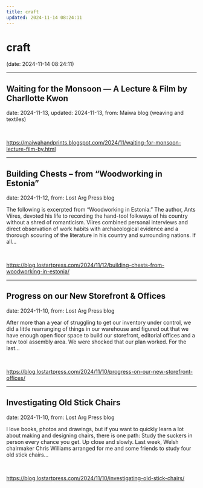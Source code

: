 ```yaml
---
title: craft
updated: 2024-11-14 08:24:11
---
```


# craft

(date: 2024-11-14 08:24:11)

---

## Waiting for the Monsoon — A Lecture & Film by Charllotte Kwon

date: 2024-11-13, updated: 2024-11-13, from: Maiwa blog (weaving and textiles)

 

<br> 

<https://maiwahandprints.blogspot.com/2024/11/waiting-for-monsoon-lecture-film-by.html>

---

## Building Chests – from “Woodworking in Estonia”

date: 2024-11-12, from: Lost Arg Press blog

The following is excerpted from “Woodworking in Estonia.”&#160;The author, Ants Viires, devoted his life to recording the hand-tool folkways of his country without a shred of romanticism. Viires combined personal interviews and direct observation of work habits with archaeological evidence and a thorough scouring of the literature in his country and surrounding nations. If all... 

<br> 

<https://blog.lostartpress.com/2024/11/12/building-chests-from-woodworking-in-estonia/>

---

## Progress on our New Storefront & Offices

date: 2024-11-10, from: Lost Arg Press blog

After more than a year of struggling to get our inventory under control, we did a little rearranging of things in our warehouse and figured out that we have enough open floor space to build our storefront, editorial offices and a new tool assembly area. We were shocked that our plan worked. For the last... 

<br> 

<https://blog.lostartpress.com/2024/11/10/progress-on-our-new-storefront-offices/>

---

## Investigating Old Stick Chairs

date: 2024-11-10, from: Lost Arg Press blog

I love books, photos and drawings, but if you want to quickly learn a lot about making and designing chairs, there is one path: Study the suckers in person every chance you get. Up close and slowly. Last week, Welsh chairmaker Chris Williams arranged for me and some friends to study four old stick chairs... 

<br> 

<https://blog.lostartpress.com/2024/11/10/investigating-old-stick-chairs/>

